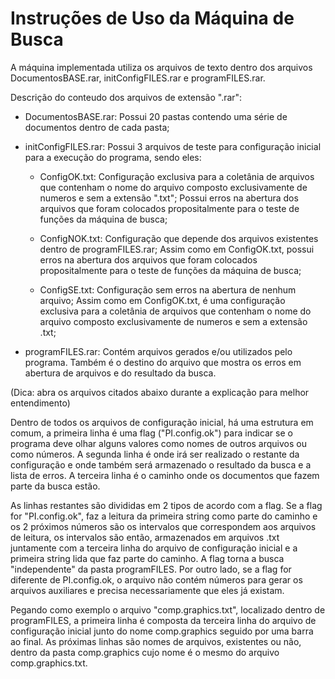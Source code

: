 # Instruções de Uso da Máquina de Busca
A máquina implementada utiliza os arquivos de texto dentro dos arquivos DocumentosBASE.rar, initConfigFILES.rar e programFILES.rar.

 Descrição do conteudo dos arquivos de extensão ".rar":

  - DocumentosBASE.rar: Possui 20 pastas contendo uma série de documentos dentro de cada pasta;  
  
  - initConfigFILES.rar: Possui 3 arquivos de teste para configuração inicial para a execução do programa, sendo eles:
  
    - ConfigOK.txt: Configuração exclusiva para a coletânia de arquivos que contenham o nome do arquivo
                    composto exclusivamente de numeros e sem a extensão ".txt";
                    Possui erros na abertura dos arquivos que foram colocados propositalmente para o teste de funções da máquina de busca;
                    
    - ConfigNOK.txt: Configuração que depende dos arquivos existentes dentro de programFILES.rar;
                     Assim como em ConfigOK.txt, possui erros na abertura dos arquivos que foram colocados propositalmente para o teste
                     de funções da máquina de busca;
                     
    - ConfigSE.txt: Configuração sem erros na abertura de nenhum arquivo;
                    Assim como em ConfigOK.txt, é uma configuração exclusiva para a coletânia de arquivos que contenham o nome
                    do arquivo composto exclusivamente de numeros e sem a extensão .txt;
    
  - programFILES.rar: Contém arquivos gerados e/ou utilizados pelo programa. Também é o destino do arquivo que mostra os erros em
                      abertura de arquivos e do resultado da busca.

(Dica: abra os arquivos citados abaixo durante a explicação para melhor entendimento)

Dentro de todos os arquivos de configuração inicial, há uma estrutura em comum, a primeira linha é uma flag ("PI.config.ok") 
para indicar se o programa deve olhar alguns valores como nomes de outros arquivos ou como números. A segunda linha é onde 
irá ser realizado o restante da configuração e onde também será armazenado o resultado da busca e a lista de erros.
A terceira linha é o caminho onde os documentos que fazem parte da busca estão.

  As linhas restantes são divididas em 2 tipos de acordo com a flag. Se a flag for "PI.config.ok", faz a leitura da primeira string 
como parte do caminho e os 2 próximos números são os intervalos que correspondem aos arquivos de leitura, os intervalos são então,
armazenados em arquivos .txt juntamente com a terceira linha do arquivo de configuração inicial e a primeira string lida que faz
parte do caminho. A flag torna a busca "independente" da pasta programFILES. Por outro lado, se a flag for diferente de 
PI.config.ok, o arquivo não contém números para gerar os arquivos auxiliares e precisa necessariamente que eles já existam.

Pegando como exemplo o arquivo "comp.graphics.txt", localizado dentro de programFILES, a primeira linha é composta da terceira linha do
arquivo de configuração inicial junto do nome comp.graphics seguido por uma barra ao final. As próximas linhas são nomes de arquivos,
existentes ou não, dentro da pasta comp.graphics cujo nome é o mesmo do arquivo comp.graphics.txt.
